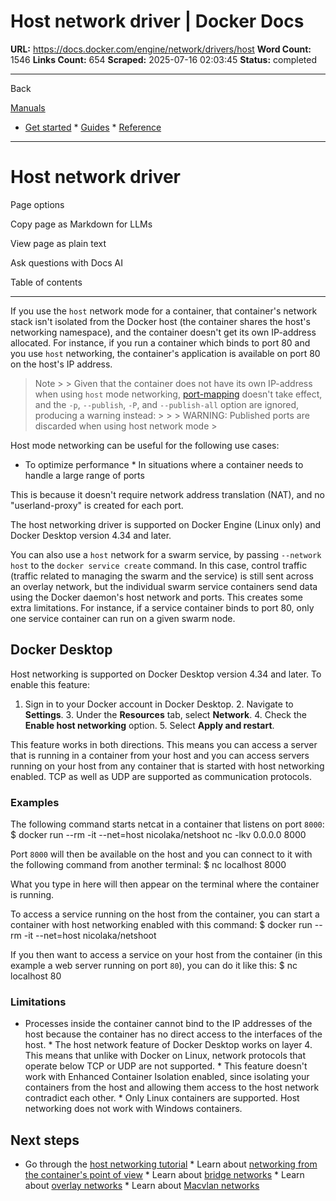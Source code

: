 # Host network driver | Docker Docs

**URL:** https://docs.docker.com/engine/network/drivers/host
**Word Count:** 1546
**Links Count:** 654
**Scraped:** 2025-07-16 02:03:45
**Status:** completed

---

Back

[Manuals](https://docs.docker.com/manuals/)

  * [Get started](https://docs.docker.com/get-started/)   * [Guides](https://docs.docker.com/guides/)   * [Reference](https://docs.docker.com/reference/)

* * *

# Host network driver

Page options

Copy page as Markdown for LLMs

View page as plain text

Ask questions with Docs AI

Table of contents

* * *

If you use the `host` network mode for a container, that container's network stack isn't isolated from the Docker host \(the container shares the host's networking namespace\), and the container doesn't get its own IP-address allocated. For instance, if you run a container which binds to port 80 and you use `host` networking, the container's application is available on port 80 on the host's IP address.

> Note >  > Given that the container does not have its own IP-address when using `host` mode networking, [port-mapping](https://docs.docker.com/engine/network/drivers/overlay/#publish-ports) doesn't take effect, and the `-p`, `--publish`, `-P`, and `--publish-all` option are ignored, producing a warning instead: >      >      >     WARNING: Published ports are discarded when using host network mode >     

Host mode networking can be useful for the following use cases:

  * To optimize performance   * In situations where a container needs to handle a large range of ports

This is because it doesn't require network address translation \(NAT\), and no "userland-proxy" is created for each port.

The host networking driver is supported on Docker Engine \(Linux only\) and Docker Desktop version 4.34 and later.

You can also use a `host` network for a swarm service, by passing `--network host` to the `docker service create` command. In this case, control traffic \(traffic related to managing the swarm and the service\) is still sent across an overlay network, but the individual swarm service containers send data using the Docker daemon's host network and ports. This creates some extra limitations. For instance, if a service container binds to port 80, only one service container can run on a given swarm node.

## Docker Desktop

Host networking is supported on Docker Desktop version 4.34 and later. To enable this feature:

  1. Sign in to your Docker account in Docker Desktop.   2. Navigate to **Settings**.   3. Under the **Resources** tab, select **Network**.   4. Check the **Enable host networking** option.   5. Select **Apply and restart**.

This feature works in both directions. This means you can access a server that is running in a container from your host and you can access servers running on your host from any container that is started with host networking enabled. TCP as well as UDP are supported as communication protocols.

### Examples

The following command starts netcat in a container that listens on port `8000`:               $ docker run --rm -it --net=host nicolaka/netshoot nc -lkv 0.0.0.0 8000     

Port `8000` will then be available on the host and you can connect to it with the following command from another terminal:               $ nc localhost 8000     

What you type in here will then appear on the terminal where the container is running.

To access a service running on the host from the container, you can start a container with host networking enabled with this command:               $ docker run --rm -it --net=host nicolaka/netshoot     

If you then want to access a service on your host from the container \(in this example a web server running on port `80`\), you can do it like this:               $ nc localhost 80     

### Limitations

  * Processes inside the container cannot bind to the IP addresses of the host because the container has no direct access to the interfaces of the host.   * The host network feature of Docker Desktop works on layer 4. This means that unlike with Docker on Linux, network protocols that operate below TCP or UDP are not supported.   * This feature doesn't work with Enhanced Container Isolation enabled, since isolating your containers from the host and allowing them access to the host network contradict each other.   * Only Linux containers are supported. Host networking does not work with Windows containers.

## Next steps

  * Go through the [host networking tutorial](https://docs.docker.com/engine/network/tutorials/host/)   * Learn about [networking from the container's point of view](https://docs.docker.com/engine/network/)   * Learn about [bridge networks](https://docs.docker.com/engine/network/drivers/bridge/)   * Learn about [overlay networks](https://docs.docker.com/engine/network/drivers/overlay/)   * Learn about [Macvlan networks](https://docs.docker.com/engine/network/drivers/macvlan/)
